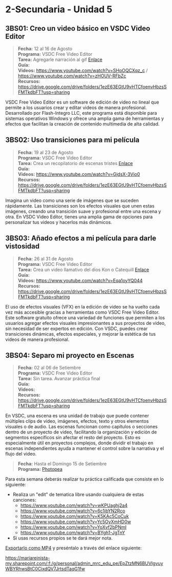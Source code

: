 # 2-Secundaria - Unidad 5

## 3BS01: Creo un video básico en VSDC Video Editor

> <i class="bi bi-calendar"></i> **Fecha:** 12 al 16 de Agosto<br><i class="bi bi-laptop"></i> **Programa:** VSDC Free Video Editor<br><i class="bi bi-clipboard-check"></i> **Tarea:** Agregarle narración al gif [Enlace](https://mariareinista-my.sharepoint.com/:f:/g/personal/admin_mrc_edu_pe/EiJfbUlYHs1GhSthWLpwltcBv54wCmac3KzbxvpDQndSMg)<br> <i class="bi bi-card-checklist"></i> **Guía:** <br> <i class="bi bi-youtube txt-red"></i> **Videos:** https://www.youtube.com/watch?v=SHoOQCXqz_c / https://www.youtube.com/watch?v=zHOUV-RFbZc<br><i class="bi bi-files"></i> **Recursos:** https://drive.google.com/drive/folders/1ezE63EGtU9vHTCfoenvHbzsSFMTkdbFT?usp=sharing

VSDC Free Video Editor es un software de edición de video no lineal que permite a los usuarios crear y editar videos de manera profesional. Desarrollado por Flash-Integro LLC, este programa está disponible para sistemas operativos Windows y ofrece una amplia gama de herramientas y efectos que facilitan la creación de contenido multimedia de alta calidad.

## 3BS02: Uso transiciones para mi película

> <i class="bi bi-calendar"></i> **Fecha:** 19 al 23 de Agosto<br><i class="bi bi-laptop"></i> **Programa:** VSDC Free Video Editor<br><i class="bi bi-clipboard-check"></i> **Tarea:** Crea un recopilatorio de escenas tristes [Enlace](https://mariareinista-my.sharepoint.com/:f:/g/personal/admin_mrc_edu_pe/EqSTTca7L_FCgKN75Etvu3wBjukwmug6A61GxOdAdCAI0g)<br> <i class="bi bi-card-checklist"></i> **Guía:** <br> <i class="bi bi-youtube txt-red"></i> **Videos:** https://www.youtube.com/watch?v=GjdsX-3Vio0<br><i class="bi bi-files"></i> **Recursos:** https://drive.google.com/drive/folders/1ezE63EGtU9vHTCfoenvHbzsSFMTkdbFT?usp=sharing

Imagina un video como una serie de imágenes que se suceden rápidamente. Las transiciones son los efectos visuales que unen estas imágenes, creando una transición suave y profesional entre una escena y otra. En VSDC Video Editor, tienes una amplia gama de opciones para personalizar tus videos y hacerlos más dinámicos.

## 3BS03: Añado efectos a mi película para darle vistosidad

> <i class="bi bi-calendar"></i> **Fecha:** 26 al 31 de Agosto<br><i class="bi bi-laptop"></i> **Programa:** VSDC Free Video Editor<br><i class="bi bi-clipboard-check"></i> **Tarea:** Crea un video llamativo del dios Kon o Catequill [Enlace](https://mariareinista-my.sharepoint.com/:f:/g/personal/admin_mrc_edu_pe/EtpiCTjoNs5ImxamS9FT-k4Bj_55YtkqU_1Gjf_yL9Y31Q)<br> <i class="bi bi-card-checklist"></i> **Guía:** <br> <i class="bi bi-youtube txt-red"></i> **Videos:** https://www.youtube.com/watch?v=Eqa1oyYQ044<br><i class="bi bi-files"></i> **Recursos:** https://drive.google.com/drive/folders/1ezE63EGtU9vHTCfoenvHbzsSFMTkdbFT?usp=sharing

El uso de efectos visuales (VFX) en la edición de video se ha vuelto cada vez más accesible gracias a herramientas como VSDC Free Video Editor. Este software gratuito ofrece una variedad de funciones que permiten a los usuarios agregar efectos visuales impresionantes a sus proyectos de video, sin necesidad de ser expertos en edición. Con VSDC, puedes crear transiciones dinámicas, efectos especiales, y mejorar la estética de tus videos de manera profesional.

## 3BS04: Separo mi proyecto en Escenas

> <i class="bi bi-calendar"></i> **Fecha:** 02 al 06 de Setiembre<br><i class="bi bi-laptop"></i> **Programa:** VSDC Free Video Editor<br><i class="bi bi-clipboard-check"></i> **Tarea:** Sin tarea. Avanzar práctica final<br> <i class="bi bi-card-checklist"></i> **Guía:** <br> <i class="bi bi-youtube txt-red"></i> **Videos:** <br><i class="bi bi-files"></i> **Recursos:** https://drive.google.com/drive/folders/1ezE63EGtU9vHTCfoenvHbzsSFMTkdbFT?usp=sharing

En VSDC, una escena es una unidad de trabajo que puede contener múltiples clips de video, imágenes, efectos, texto y otros elementos visuales o de audio. Las escenas funcionan como capítulos o secciones dentro de un proyecto de video, facilitando la organización y edición de segmentos específicos sin afectar el resto del proyecto. Esto es especialmente útil en proyectos complejos, donde dividir el trabajo en escenas independientes ayuda a mantener el control sobre la narrativa y el flujo del video.

> <i class="bi bi-calendar"></i> **Fecha:** Hasta el Domingo 15 de Setiembre<br><i class="bi bi-laptop"></i> **Programa:** [Photopea](https://www.photopea.com/)

Para esta semana deberás realizar tu práctica calificada que consiste en lo siguiente:

- Realiza un "edit" de tematica libre usando cualquiera de estas canciones:
    - https://www.youtube.com/watch?v=wKPUaghj2a4
    - https://www.youtube.com/watch?v=6c1ibYN2Rco
    - https://www.youtube.com/watch?v=K5KAc5CoCuk
    - https://www.youtube.com/watch?v=Yc5OyXmHD0w
    - https://www.youtube.com/watch?v=YoXvf2bPNmI
    - https://www.youtube.com/watch?v=BYgh1-JgTnY
- Si usas recursos propios se te dará mejor nota.

[Exportarlo como MP4](https://youtu.be/reeiexnQkYM?si=LYJ6SRa3aRC9TNjH&t=1939) y preséntalo a través del enlace siguiente:

https://mariareinista-my.sharepoint.com/:f:/g/personal/admin_mrc_edu_pe/EpZtzMN6BUVIgvuyWBYRhwsBtC0CixdQV7JrtsdTaqG1fw





